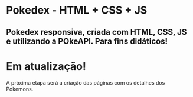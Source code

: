 # Pokedex - HTML + CSS + JS

## Pokedex responsiva, criada com HTML, CSS, JS e utilizando a POkeAPI. Para fins didáticos!



# Em atualização!

A próxima etapa será a criação das páginas com os detalhes dos Pokemons.

